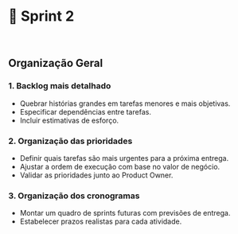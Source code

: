 # 📅 Sprint 2
<br>

## Organização Geral  

### 1. Backlog mais detalhado  
   - Quebrar histórias grandes em tarefas menores e mais objetivas.  
   - Especificar dependências entre tarefas.  
   - Incluir estimativas de esforço.  

### 2. Organização das prioridades  
   - Definir quais tarefas são mais urgentes para a próxima entrega.  
   - Ajustar a ordem de execução com base no valor de negócio.  
   - Validar as prioridades junto ao Product Owner.  

### 3. Organização dos cronogramas  
   - Montar um quadro de sprints futuras com previsões de entrega.    
   - Estabelecer prazos realistas para cada atividade.   
